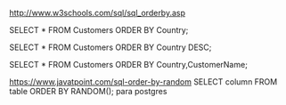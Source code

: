 http://www.w3schools.com/sql/sql_orderby.asp

SELECT * FROM Customers
ORDER BY Country;

SELECT * FROM Customers
ORDER BY Country DESC;

SELECT * FROM Customers
ORDER BY Country,CustomerName;


https://www.javatpoint.com/sql-order-by-random
SELECT column FROM table ORDER BY RANDOM();
  para postgres
